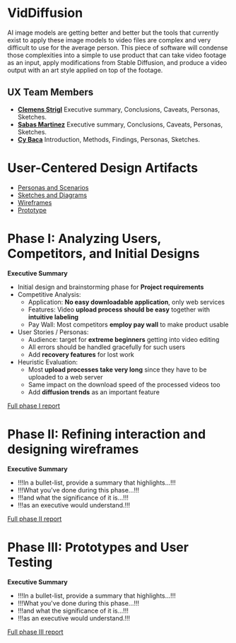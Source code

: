 
# VidDiffusion

AI image models are getting better and better but the tools that currently exist to apply these image models to video files are complex and very difficult to use for the average person. This piece of software will condense those complexities into a simple to use product that can take video footage as an input, apply modifications from Stable Diffusion, and produce a video output with an art style applied on top of the footage.

## UX Team Members

* **[Clemens Strigl](https://github.com/UsabilityEngineering/ux-portfolio-Clemensstrigl)** Executive summary, Conclusions, Caveats, Personas, Sketches.
* **[Sabas Martinez](https://github.com/UsabilityEngineering/ux-portfolio-SabasMartinez)** Executive summary, Conclusions, Caveats, Personas, Sketches.
* **[Cy Baca](https://github.com/UsabilityEngineering/ux-portfolio-cybaca)** Introduction, Methods, Findings, Personas, Sketches.

# User-Centered Design Artifacts

* [Personas and Scenarios](personas/README.md)
* [Sketches and Diagrams](sketches/UX-VidDiffusion-Sketch.pdf)
* [Wireframes](wireframes/README.md)
* [Prototype](#)

# Phase I: Analyzing Users, Competitors, and Initial Designs

**Executive Summary**

* Initial design and brainstorming phase for **Project requirements**
* Competitive Analysis:
  - Application: **No easy downloadable application**, only web services
  - Features: Video **upload process should be easy** together with **intuitive labeling**
  - Pay Wall: Most competitors **employ pay wall** to make product usable
* User Stories / Personas:
  - Audience: target for **extreme beginners** getting into video editing
  - All errors should be handled gracefully for such users
  - Add **recovery features** for lost work
* Heuristic Evaluation:
  - Most **upload processes take very long** since they have to be uploaded to a web server
  - Same impact on the download speed of the processed videos too
  - Add **diffusion trends** as an important feature


[Full phase I report](phaseI/README.md)

# Phase II: Refining interaction and designing wireframes

**Executive Summary**

* !!!In a bullet-list, provide a summary that highlights...!!!
* !!!What you've done during this phase...!!!
* !!!and what the significance of it is...!!!
* !!!as an executive would understand.!!!

[Full phase II report](phaseII/)

# Phase III: Prototypes and User Testing

**Executive Summary**

* !!!In a bullet-list, provide a summary that highlights...!!!
* !!!What you've done during this phase...!!!
* !!!and what the significance of it is...!!!
* !!!as an executive would understand.!!!

[Full phase III report](phaseIII/)

